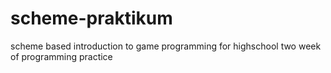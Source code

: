 # scheme-praktikum
scheme based introduction to game programming for highschool two week of programming practice
